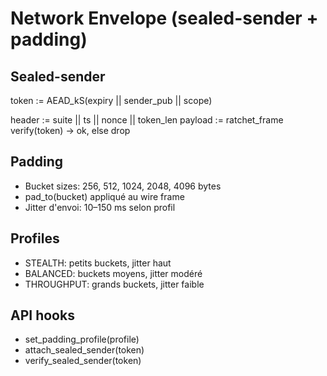 # Network Envelope (sealed-sender + padding)

## Sealed-sender
token := AEAD_kS(expiry || sender_pub || scope)

header := suite || ts || nonce || token_len
payload := ratchet_frame
verify(token) -> ok, else drop

## Padding
- Bucket sizes: 256, 512, 1024, 2048, 4096 bytes
- pad_to(bucket) appliqué au wire frame
- Jitter d'envoi: 10–150 ms selon profil

## Profiles
- STEALTH: petits buckets, jitter haut
- BALANCED: buckets moyens, jitter modéré
- THROUGHPUT: grands buckets, jitter faible

## API hooks
- set_padding_profile(profile)
- attach_sealed_sender(token)
- verify_sealed_sender(token)
